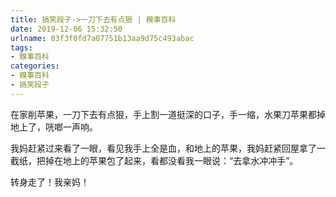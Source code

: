 ```yaml
---
title: 搞笑段子->一刀下去有点狠 | 糗事百科
date: 2019-12-06 15:32:50
urlname: 03f3f0fd7a07751b13aa9d75c493abac
tags: 
- 糗事百科
categories:
- 糗事百科
- 搞笑段子
---
```

在家削苹果，一刀下去有点狠，手上割一道挺深的口子，手一缩，水果刀苹果都掉地上了，咣啷一声响。

我妈赶紧过来看了一眼，看见我手上全是血，和地上的苹果，我妈赶紧回屋拿了一截纸，把掉在地上的苹果包了起来，看都没看我一眼说：“去拿水冲冲手”。

转身走了！我亲妈！


